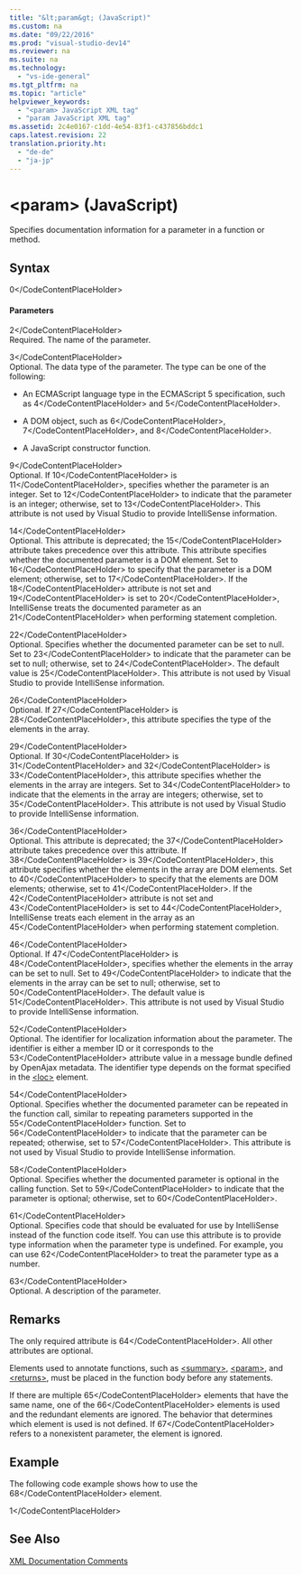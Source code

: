```yaml
---
title: "&lt;param&gt; (JavaScript)"
ms.custom: na
ms.date: "09/22/2016"
ms.prod: "visual-studio-dev14"
ms.reviewer: na
ms.suite: na
ms.technology: 
  - "vs-ide-general"
ms.tgt_pltfrm: na
ms.topic: "article"
helpviewer_keywords: 
  - "<param> JavaScript XML tag"
  - "param JavaScript XML tag"
ms.assetid: 2c4e0167-c1dd-4e54-83f1-c437856bddc1
caps.latest.revision: 22
translation.priority.ht: 
  - "de-de"
  - "ja-jp"
---
```

# &lt;param&gt; (JavaScript)
Specifies documentation information for a parameter in a function or method.  
  
## Syntax  
  
<CodeContentPlaceHolder>0\</CodeContentPlaceHolder>  
#### Parameters  
 <CodeContentPlaceHolder>2\</CodeContentPlaceHolder>  
 Required. The name of the parameter.  
  
 <CodeContentPlaceHolder>3\</CodeContentPlaceHolder>  
 Optional. The data type of the parameter. The type can be one of the following:  
  
-   An ECMAScript language type in the ECMAScript 5 specification, such as <CodeContentPlaceHolder>4\</CodeContentPlaceHolder> and <CodeContentPlaceHolder>5\</CodeContentPlaceHolder>.  
  
-   A DOM object, such as <CodeContentPlaceHolder>6\</CodeContentPlaceHolder>, <CodeContentPlaceHolder>7\</CodeContentPlaceHolder>, and <CodeContentPlaceHolder>8\</CodeContentPlaceHolder>.  
  
-   A JavaScript constructor function.  
  
 <CodeContentPlaceHolder>9\</CodeContentPlaceHolder>  
 Optional. If <CodeContentPlaceHolder>10\</CodeContentPlaceHolder> is <CodeContentPlaceHolder>11\</CodeContentPlaceHolder>, specifies whether the parameter is an integer. Set to <CodeContentPlaceHolder>12\</CodeContentPlaceHolder> to indicate that the parameter is an integer; otherwise, set to <CodeContentPlaceHolder>13\</CodeContentPlaceHolder>. This attribute is not used by Visual Studio to provide IntelliSense information.  
  
 <CodeContentPlaceHolder>14\</CodeContentPlaceHolder>  
 Optional. This attribute is deprecated; the <CodeContentPlaceHolder>15\</CodeContentPlaceHolder> attribute takes precedence over this attribute. This attribute specifies whether the documented parameter is a DOM element. Set to <CodeContentPlaceHolder>16\</CodeContentPlaceHolder> to specify that the parameter is a DOM element; otherwise, set to <CodeContentPlaceHolder>17\</CodeContentPlaceHolder>. If the <CodeContentPlaceHolder>18\</CodeContentPlaceHolder> attribute is not set and <CodeContentPlaceHolder>19\</CodeContentPlaceHolder> is set to <CodeContentPlaceHolder>20\</CodeContentPlaceHolder>, IntelliSense treats the documented parameter as an <CodeContentPlaceHolder>21\</CodeContentPlaceHolder> when performing statement completion.  
  
 <CodeContentPlaceHolder>22\</CodeContentPlaceHolder>  
 Optional. Specifies whether the documented parameter can be set to null. Set to <CodeContentPlaceHolder>23\</CodeContentPlaceHolder> to indicate that the parameter can be set to null; otherwise, set to <CodeContentPlaceHolder>24\</CodeContentPlaceHolder>. The default value is <CodeContentPlaceHolder>25\</CodeContentPlaceHolder>. This attribute is not used by Visual Studio to provide IntelliSense information.  
  
 <CodeContentPlaceHolder>26\</CodeContentPlaceHolder>  
 Optional. If <CodeContentPlaceHolder>27\</CodeContentPlaceHolder> is <CodeContentPlaceHolder>28\</CodeContentPlaceHolder>, this attribute specifies the type of the elements in the array.  
  
 <CodeContentPlaceHolder>29\</CodeContentPlaceHolder>  
 Optional. If <CodeContentPlaceHolder>30\</CodeContentPlaceHolder> is <CodeContentPlaceHolder>31\</CodeContentPlaceHolder> and <CodeContentPlaceHolder>32\</CodeContentPlaceHolder> is <CodeContentPlaceHolder>33\</CodeContentPlaceHolder>, this attribute specifies whether the elements in the array are integers. Set to <CodeContentPlaceHolder>34\</CodeContentPlaceHolder> to indicate that the elements in the array are integers; otherwise, set to <CodeContentPlaceHolder>35\</CodeContentPlaceHolder>. This attribute is not used by Visual Studio to provide IntelliSense information.  
  
 <CodeContentPlaceHolder>36\</CodeContentPlaceHolder>  
 Optional. This attribute is deprecated; the <CodeContentPlaceHolder>37\</CodeContentPlaceHolder> attribute takes precedence over this attribute. If <CodeContentPlaceHolder>38\</CodeContentPlaceHolder> is <CodeContentPlaceHolder>39\</CodeContentPlaceHolder>, this attribute specifies whether the elements in the array are DOM elements. Set to <CodeContentPlaceHolder>40\</CodeContentPlaceHolder> to specify that the elements are DOM elements; otherwise, set to <CodeContentPlaceHolder>41\</CodeContentPlaceHolder>. If the <CodeContentPlaceHolder>42\</CodeContentPlaceHolder> attribute is not set and <CodeContentPlaceHolder>43\</CodeContentPlaceHolder> is set to <CodeContentPlaceHolder>44\</CodeContentPlaceHolder>, IntelliSense treats each element in the array as an <CodeContentPlaceHolder>45\</CodeContentPlaceHolder> when performing statement completion.  
  
 <CodeContentPlaceHolder>46\</CodeContentPlaceHolder>  
 Optional. If <CodeContentPlaceHolder>47\</CodeContentPlaceHolder> is <CodeContentPlaceHolder>48\</CodeContentPlaceHolder>, specifies whether the elements in the array can be set to null. Set to <CodeContentPlaceHolder>49\</CodeContentPlaceHolder> to indicate that the elements in the array can be set to null; otherwise, set to <CodeContentPlaceHolder>50\</CodeContentPlaceHolder>. The default value is <CodeContentPlaceHolder>51\</CodeContentPlaceHolder>. This attribute is not used by Visual Studio to provide IntelliSense information.  
  
 <CodeContentPlaceHolder>52\</CodeContentPlaceHolder>  
 Optional. The identifier for localization information about the parameter. The identifier is either a member ID or it corresponds to the <CodeContentPlaceHolder>53\</CodeContentPlaceHolder> attribute value in a message bundle defined by OpenAjax metadata. The identifier type depends on the format specified in the [\<loc>](../vs140/-loc---javascript-.md) element.  
  
 <CodeContentPlaceHolder>54\</CodeContentPlaceHolder>  
 Optional. Specifies whether the documented parameter can be repeated in the function call, similar to repeating parameters supported in the <CodeContentPlaceHolder>55\</CodeContentPlaceHolder> function. Set to <CodeContentPlaceHolder>56\</CodeContentPlaceHolder> to indicate that the parameter can be repeated; otherwise, set to <CodeContentPlaceHolder>57\</CodeContentPlaceHolder>. This attribute is not used by Visual Studio to provide IntelliSense information.  
  
 <CodeContentPlaceHolder>58\</CodeContentPlaceHolder>  
 Optional. Specifies whether the documented parameter is optional in the calling function. Set to <CodeContentPlaceHolder>59\</CodeContentPlaceHolder> to indicate that the parameter is optional; otherwise, set to <CodeContentPlaceHolder>60\</CodeContentPlaceHolder>.  
  
 <CodeContentPlaceHolder>61\</CodeContentPlaceHolder>  
 Optional. Specifies code that should be evaluated for use by IntelliSense instead of the function code itself. You can use this attribute is to provide type information when the parameter type is undefined. For example, you can use <CodeContentPlaceHolder>62\</CodeContentPlaceHolder> to treat the parameter type as a number.  
  
 <CodeContentPlaceHolder>63\</CodeContentPlaceHolder>  
 Optional. A description of the parameter.  
  
## Remarks  
 The only required attribute is <CodeContentPlaceHolder>64\</CodeContentPlaceHolder>. All other attributes are optional.  
  
 Elements used to annotate functions, such as [\<summary>](../vs140/-summary---javascript-.md), [\<param>](../vs140/-param---javascript-.md), and [\<returns>](../vs140/-returns---javascript-.md), must be placed in the function body before any statements.  
  
 If there are multiple <CodeContentPlaceHolder>65\</CodeContentPlaceHolder> elements that have the same name, one of the <CodeContentPlaceHolder>66\</CodeContentPlaceHolder> elements is used and the redundant elements are ignored. The behavior that determines which element is used is not defined. If <CodeContentPlaceHolder>67\</CodeContentPlaceHolder> refers to a nonexistent parameter, the element is ignored.  
  
## Example  
 The following code example shows how to use the <CodeContentPlaceHolder>68\</CodeContentPlaceHolder> element.  
  
<CodeContentPlaceHolder>1\</CodeContentPlaceHolder>  
## See Also  
 [XML Documentation Comments](../vs140/xml-documentation-comments--javascript-.md)